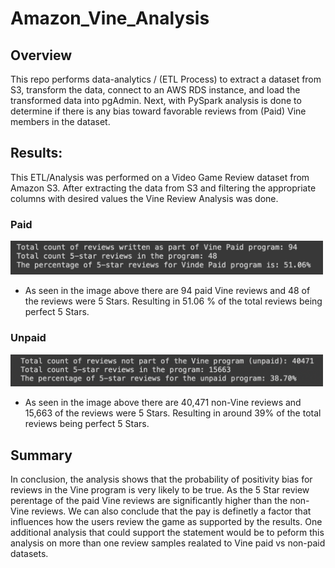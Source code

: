 # Amazon_Vine_Analysis

## Overview
This repo performs data-analytics / (ETL Process) to extract a dataset from S3, transform the data, connect to an AWS RDS instance, and load the transformed data into pgAdmin. Next, with PySpark analysis is done to determine if there is any bias toward favorable reviews from (Paid) Vine members in the dataset.

## Results:
This ETL/Analysis was performed on a Video Game Review dataset from Amazon S3. After extracting the data from S3 and filtering the appropriate columns with desired values the Vine Review Analysis was done.

### Paid 
<img src="Resources/vPaid.png" width="500">

- As seen in the image above there are 94 paid Vine reviews and 48 of the reviews were 5 Stars. Resulting in 51.06 % of the total reviews being perfect 5 Stars.

### Unpaid
<img src="Resources/vUnpaid.png" width="500">

- As seen in the image above there are 40,471 non-Vine reviews and 15,663 of the reviews were 5 Stars. Resulting in around 39% of the total reviews being perfect 5 Stars. 

## Summary
In conclusion, the analysis shows that the probability of positivity bias for reviews in the Vine program is very likely to be true. As the 5 Star review perentage of the paid Vine reviews are significantly higher than the non-Vine reviews. We can also conclude that the pay is definetly a factor that influences how the users review the game as supported by the results. One additional analysis that could support the statement would be to peform this analysis on more than one review samples realated to Vine paid vs non-paid datasets. 
